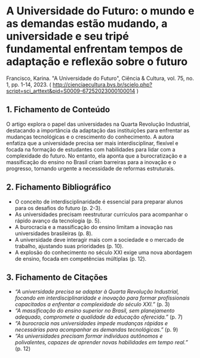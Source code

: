 # A Universidade do Futuro: o mundo e as demandas estão mudando, a universidade e seu tripé fundamental enfrentam tempos de adaptação e reflexão sobre o futuro

Francisco, Karina. "A Universidade do Futuro", Ciência & Cultura, vol. 75, no. 1, pp. 1-14, 2023. ( http://cienciaecultura.bvs.br/scielo.php?script=sci_arttext&pid=S0009-67252023000100014 )


## 1. Fichamento de Conteúdo

O artigo explora o papel das universidades na Quarta Revolução Industrial, destacando a importância da adaptação das instituições para enfrentar as mudanças tecnológicas e o crescimento do conhecimento. A autora enfatiza que a universidade precisa ser mais interdisciplinar, flexível e focada na formação de estudantes com habilidades para lidar com a complexidade do futuro. No entanto, ela aponta que a burocratização e a massificação do ensino no Brasil criam barreiras para a inovação e o progresso, tornando urgente a necessidade de reformas estruturais.

## 2. Fichamento Bibliográfico 

* O conceito de interdisciplinaridade é essencial para preparar alunos para os desafios do futuro (p. 2-3).
* As universidades precisam reestruturar currículos para acompanhar o rápido avanço da tecnologia (p. 5).
* A burocracia e a massificação do ensino limitam a inovação nas universidades brasileiras (p. 8).
* A universidade deve interagir mais com a sociedade e o mercado de trabalho, ajustando suas prioridades (p. 10).
* A explosão do conhecimento no século XXI exige uma nova abordagem de ensino, focada em competências múltiplas (p. 12).

## 3. Fichamento de Citações 

* _“A universidade precisa se adaptar à Quarta Revolução Industrial, focando em interdisciplinaridade e inovação para formar profissionais capacitados a enfrentar a complexidade do século XXI.”_ (p. 3)
* _“A massificação do ensino superior no Brasil, sem planejamento adequado, compromete a qualidade da educação oferecida.”_ (p. 7)
* _“A burocracia nas universidades impede mudanças rápidas e necessárias para acompanhar as demandas tecnológicas.”_ (p. 9)
* _“As universidades precisam formar indivíduos autônomos e polivalentes, capazes de aprender novas habilidades em tempo real.”_ (p. 12)
